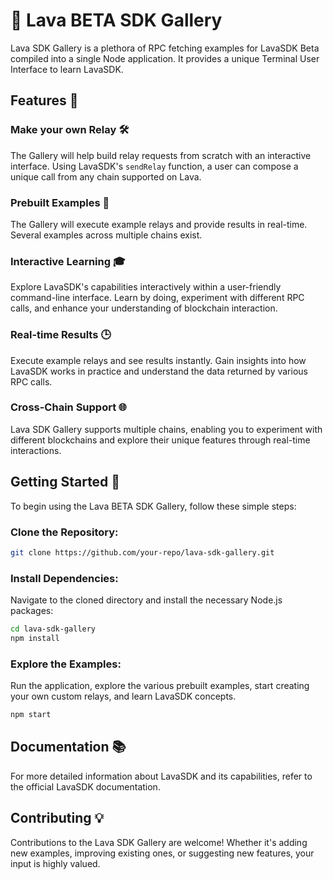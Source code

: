 #  🌋 Lava BETA SDK Gallery

Lava SDK Gallery is a plethora of RPC fetching examples for LavaSDK Beta compiled into a single Node application. It provides a unique Terminal User Interface to learn LavaSDK.

## Features 🌟

### Make your own Relay 🛠️

The Gallery will help build relay requests from scratch with an interactive interface. Using LavaSDK's `sendRelay` function, a user can compose a unique call from any chain supported on Lava.

### Prebuilt Examples 🚀

The Gallery will execute example relays and provide results in real-time. Several examples across multiple chains exist.

### Interactive Learning 🎓

Explore LavaSDK's capabilities interactively within a user-friendly command-line interface. Learn by doing, experiment with different RPC calls, and enhance your understanding of blockchain interaction.

### Real-time Results 🕒

Execute example relays and see results instantly. Gain insights into how LavaSDK works in practice and understand the data returned by various RPC calls.

### Cross-Chain Support 🌐

Lava SDK Gallery supports multiple chains, enabling you to experiment with different blockchains and explore their unique features through real-time interactions.

## Getting Started 💫 

To begin using the Lava BETA SDK Gallery, follow these simple steps:

### Clone the Repository:

```bash
git clone https://github.com/your-repo/lava-sdk-gallery.git
```

### Install Dependencies:

Navigate to the cloned directory and install the necessary Node.js packages:

```bash
cd lava-sdk-gallery
npm install
```
### Explore the Examples:

Run the application, explore the various prebuilt examples, start creating your own custom relays, and learn LavaSDK concepts.

```bash
npm start
```

## Documentation 📚

For more detailed information about LavaSDK and its capabilities, refer to the official LavaSDK documentation.

## Contributing 💡

Contributions to the Lava SDK Gallery are welcome! Whether it's adding new examples, improving existing ones, or suggesting new features, your input is highly valued.